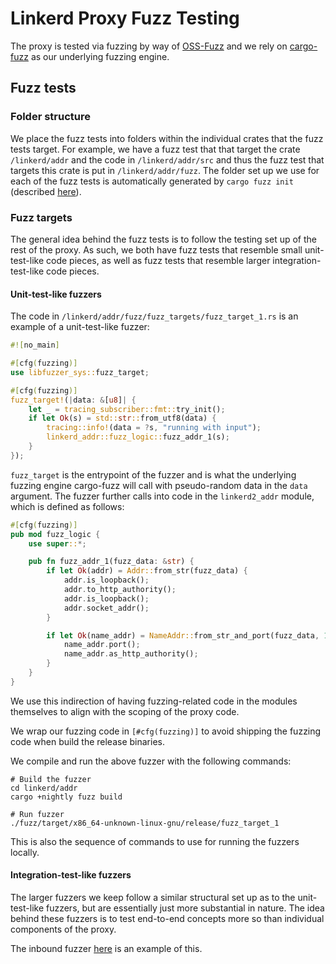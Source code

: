 # Linkerd Proxy Fuzz Testing

The proxy is tested via fuzzing by way of
[OSS-Fuzz](https://github.com/google/oss-fuzz) and we rely on
[cargo-fuzz](https://github.com/rust-fuzz/cargo-fuzz) as our underlying fuzzing
engine.

## Fuzz tests

### Folder structure

We place the fuzz tests into folders within the individual crates that the fuzz
tests target. For example, we have a fuzz test that that target the crate
`/linkerd/addr` and the code in `/linkerd/addr/src` and thus the fuzz test that
targets this crate is put in `/linkerd/addr/fuzz`. The folder set up we use for
each of the fuzz tests is automatically generated by `cargo fuzz init`
(described [here](https://github.com/rust-fuzz/cargo-fuzz#cargo-fuzz-init)).

### Fuzz targets

The general idea behind the fuzz tests is to follow the testing set up of the
rest of the proxy. As such, we both have fuzz tests that resemble small
unit-test-like code pieces, as well as fuzz tests that resemble larger
integration-test-like code pieces.

#### Unit-test-like fuzzers

The code in `/linkerd/addr/fuzz/fuzz_targets/fuzz_target_1.rs` is an example of
a unit-test-like fuzzer:

```rust
#![no_main]

#[cfg(fuzzing)]
use libfuzzer_sys::fuzz_target;

#[cfg(fuzzing)]
fuzz_target!(|data: &[u8]| {
    let _ = tracing_subscriber::fmt::try_init();
    if let Ok(s) = std::str::from_utf8(data) {
        tracing::info!(data = ?s, "running with input");
        linkerd_addr::fuzz_logic::fuzz_addr_1(s);
    }
});
```

`fuzz_target` is the entrypoint of the fuzzer and is what the underlying fuzzing
engine cargo-fuzz will call with pseudo-random data in the `data` argument. The
fuzzer further calls into code in the `linkerd2_addr` module, which is defined
as follows:

```rust
#[cfg(fuzzing)]
pub mod fuzz_logic {
    use super::*;

    pub fn fuzz_addr_1(fuzz_data: &str) {
        if let Ok(addr) = Addr::from_str(fuzz_data) {
            addr.is_loopback();
            addr.to_http_authority();
            addr.is_loopback();
            addr.socket_addr();
        }

        if let Ok(name_addr) = NameAddr::from_str_and_port(fuzz_data, 1234) {
            name_addr.port();
            name_addr.as_http_authority();
        }
    }
}
```

We use this indirection of having fuzzing-related code in the modules themselves
to align with the scoping of the proxy code.

We wrap our fuzzing code in `[#cfg(fuzzing)]` to avoid shipping the fuzzing code
when build the release binaries.

We compile and run the above fuzzer with the following commands:

```shell
# Build the fuzzer
cd linkerd/addr
cargo +nightly fuzz build

# Run fuzzer
./fuzz/target/x86_64-unknown-linux-gnu/release/fuzz_target_1
```

This is also the sequence of commands to use for running the fuzzers locally.

#### Integration-test-like fuzzers

The larger fuzzers we keep follow a similar structural set up as to the
unit-test-like fuzzers, but are essentially just more substantial in nature. The
idea behind these fuzzers is to test end-to-end concepts more so than individual
components of the proxy.

The inbound fuzzer
[here](/linkerd/app/inbound/fuzz/fuzz_targets/fuzz_target_1.rs) is an example of
this.

